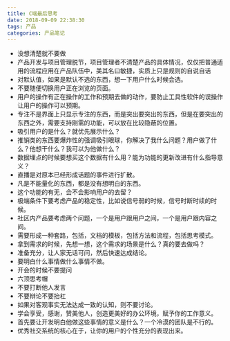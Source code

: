 ```yaml
---
title: C端最后思考
date: 2018-09-09 22:38:30
tags: 产品
categories: 产品笔记
---
```


- 没想清楚就不要做
- 产品开发与项目管理脱节，项目管理者不清楚产品的具体情况，仅仅把普通适用的流程应用在产品队伍中，美其名曰敏捷，实质上只是规则的自说自话
- 对默认值，如果是默认不选的东西，想一下用户什么时候会选。
- 不要随便切换用户正在浏览的页面。
- 用户的操作有正在操作的工作和预期去做的动作，要防止工具性软件的误操作让用户的操作可以预期。
- 专注不是界面上只显示专注的东西，而是突出要突出的东西，但是在要突出的东西之外，需要支持刚需的功能，可以放在比较隐蔽的位置。
- 吸引用户的是什么？就优先展示什么？
- 推销类的东西要爆炸性的强调吸引眼球，你解决了我什么问题？用户做了什么？他想干什么？我可以为他做什么？
- 数据埋点的时候要想买这个数据有什么用？能为功能的更新改进有什么指导意义？
- 直播是对原本已经形成话题的事件进行扩散。
- 凡是不能量化的东西，都是没有想明白的东西。
- 这个功能的有无，会不会影响用户的去留？
- 极端条件下要考虑产品的稳定性，比如说信号弱的时候，信号时断时续的时候。
- 社区内产品要考虑两个问题，一个是用户跟用户之间，一个是用户跟内容之间。
- 需要形成一种套路，包括，文档的模板，包括方法和流程，包括思考模式。
- 拿到需求的时候，先想一想，这个需求的场景是什么？真的要去做吗？
- 准备充分，让人家无话可问，然后快速达成结论。
- 要明白什么事情做什么事情不做。
- 开会的时候不要提问
- 六顶思考帽
- 不要打断他人发言
- 不要辩论不要抬杠
- 如果对客观事实无法达成一致的认知，则不要讨论。
- 学会享受，感谢，赞美他人，创造更美好的办公环境，赋予你的工作意义。
- 首先要让开发明白他做这些事情的意义是什么？一个冷漠的团队是不行的。
- 优秀社交系统的核心在于，让你的用户的个性充分的表现出来。